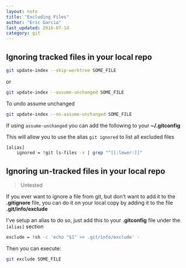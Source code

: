 ```yaml
---
layout: note
title: "Excluding Files"
author: "Eric Garcia"
last_updated: 2016-07-14
category: git
---
```



## Ignoring tracked files in your local repo

```bash
git update-index --skip-worktree SOME_FILE
```

or

```bash
git update-index --assume-unchanged SOME_FILE
```

To undo assume unchanged

```bash
git update-index --no-assume-unchanged SOME_FILE
```

If using `assume-unchanged` you can add the following to your **~/.gitconfig**

This will allow you to use the alias `git ignored` to list all excluded files

```bash
[alias]
	ignored = !git ls-files -v | grep "^[[:lower:]]"
```


## Ignoring un-tracked files in your local repo
> Untested


If you ever want to ignore a file from git, but don't want to add it to the **.gitignore** file, you can do it on your local copy by adding it to the file **.git/info/exclude**

I've setup an alias to do so, just add this to your **.gitconfig** file under the `[alias]` section

```bash
exclude = !sh -c 'echo "$1" >> .git/info/exclude' -
```

Then you can execute:

```bash
git exclude SOME_FILE
```
